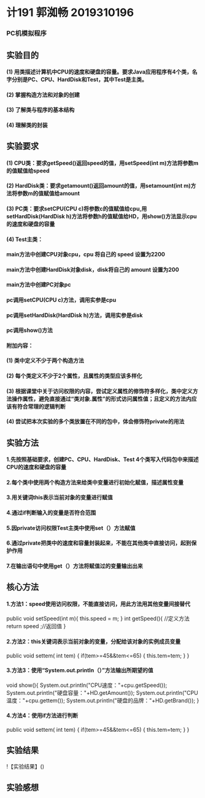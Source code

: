 # 计191 郭洳畅 2019310196
### PC机模拟程序


## 实验目的

#### (1) 用类描述计算机中CPU的速度和硬盘的容量。要求Java应用程序有4个类，名字分别是PC、CPU、HardDisk和Test，其中Test是主类。

#### (2) 掌握构造方法和对象的创建

#### (3) 了解类与程序的基本结构

#### (4) 理解类的封装

## 实验要求

#### (1) CPU类：要求getSpeed()返回speed的值，用setSpeed(int m)方法将参数m的值赋值给speed

#### (2) HardDisk类：要求getamount()返回amount的值，用setamount(int m)方法将参数m的值赋值给amount

#### (3) PC类：要求setCPU(CPU c)将参数c的值赋值给cpu,用setHardDisk(HardDisk h)方法将参数h的值赋值给HD，用show()方法显示cpu的速度和硬盘的容量

#### (4) Test主类：

#### main方法中创建CPU对象cpu，cpu 将自己的 speed 设置为2200

#### main方法中创建HardDisk对象disk，disk将自己的 amount 设置为200

#### main方法中创建PC对象pc

#### pc调用setCPU(CPU c)方法，调用实参是cpu

#### pc调用setHardDisk(HardDisk h)方法，调用实参是disk

#### pc调用show()方法

#### 附加内容：

#### (1) 类中定义不少于两个构造方法

#### (2) 每个类定义不少于2个属性，且属性的类型应该多样化

#### (3) 根据课堂中关于访问权限的内容，尝试定义属性的修饰符多样化，类中定义方法操作属性，避免直接通过“类对象.属性”的形式访问属性值；且定义的方法内应该有符合常理的逻辑判断

#### (4) 尝试把本次实验的多个类放置在不同的包中，体会修饰符private的用法

## 实验方法

#### 1.先按照基础要求，创建PC、CPU、HardDisk、Test 4个类写入代码包中来描述CPU的速度和硬盘的容量

#### 2.每个类中使用两个构造方法来给类中变量进行初始化赋值，描述属性变量

#### 3.用关键词this表示当前对象的变量进行赋值

#### 4.通过if判断输入的变量是否符合范围

#### 5.因private访问权限Test主类中使用set（）方法赋值

#### 6.通过private把类中的速度和容量封装起来，不能在其他类中直接访问，起到保护作用

#### 7.在输出语句中使用get（）方法将赋值过的变量输出出来

## 核心方法
  
#### 1.方法1：speed使用访问权限，不能直接访问，用此方法用其他变量间接替代

public void setSpeed(int m){
 this.speed = m;
 }
int getSpeed(){  //定义方法
 return speed ;//返回值
 }
#### 2.方法2：this关键词表示当前对象的变量，分配给该对象的实例成员变量

public void settem( int tem) {
 if(tem>=45&&tem<=65) {
  this.tem=tem;
 }
}
#### 3.方法3：使用“System.out.println（）”方法输出所期望的值

  void show(){
    System.out.println("CPU速度："+cpu.getSpeed());
    System.out.println("硬盘容量："+HD.getAmount());
    System.out.println("CPU温度："+cpu.gettem());
    System.out.println("硬盘的品牌："+HD.getBrand());
}

#### 4.方法4：使用if方法进行判断

 public void settem( int tem) {
 if(tem>=45&&tem<=65) {
  this.tem=tem;
 }
}

## 实验结果

!【实验结果】()


## 实验感想
